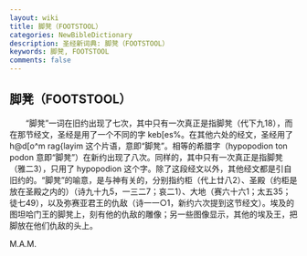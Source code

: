 ```yaml
---
layout: wiki
title: 脚凳（FOOTSTOOL）
categories: NewBibleDictionary
description: 圣经新词典: 脚凳（FOOTSTOOL）
keywords: 脚凳, FOOTSTOOL
comments: false
---
```


## 脚凳（FOOTSTOOL）

　　“脚凳”一词在旧约出现了七次，其中只有一次真正是指脚凳（代下九18），而在那节经文，圣经是用了一个不同的字 keb[es%。在其他六处的经文，圣经用了 h@d[o^m rag{layim 这个片语，意即“脚凳”。相等的希腊字（hypopodion ton podon 意即“脚凳”）在新约出现了八次。同样的，其中只有一次真正是指脚凳（雅二3），只用了 hypopodion 这个字。除了这段经文以外，其他经文都是引自旧约的。“脚凳”的喻意，是与神有关的，分别指约柜（代上廿八2）、圣殿（约柜是放在圣殿之内的）（诗九十九5，一三二7；哀二1）、大地（赛六十六1；太五35；徒七49），以及弥赛亚君王的仇敌（诗一一○1，新约六次提到这节经文）。埃及的图坦哈门王的脚凳上，刻有他的仇敌的雕像；另一些图像显示，其他的埃及王，把脚放在他们仇敌的头上。

M.A.M.








